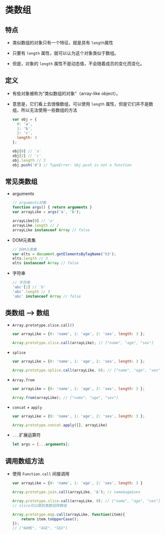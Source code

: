 # 类数组

## 特点

*   类似数组的对象只有一个特征，就是具有 `length`属性

*   只要有 `length` 属性，就可以认为这个对象类似于数组。

*   但是，对象的 `length` 属性不是动态值，不会随着成员的变化而变化。

## 定义

*   有些对象被称为“类似数组的对象”（array-like object）。

*   意思是，它们看上去很像数组，可以使用 `length` 属性，但是它们并不是数组，所以无法使用一些数组的方法

    ```javascript
    var obj = {
      0: 'a',
      1: 'b',
      2: 'c',
      length: 3
    };

    obj[0] // 'a'
    obj[2] // 'c'
    obj.length // 3
    obj.push('d') // TypeError: obj.push is not a function
    ```

## 常见类数组

*   arguments

    ```javascript
    // arguments对象
    function args() { return arguments }
    var arrayLike = args('a', 'b');

    arrayLike[0] // 'a'
    arrayLike.length // 2
    arrayLike instanceof Array // false
    ```

*   DOM元素集

    ```javascript
    // DOM元素集
    var elts = document.getElementsByTagName('h3');
    elts.length // 3
    elts instanceof Array // false
    ```

*   字符串

    ```javascript
    // 字符串
    'abc'[1] // 'b'
    'abc'.length // 3
    'abc' instanceof Array // false
    ```

## 类数组 —> 数组

*   `Array.prototype.slice.call()`

    ```javascript
    var arrayLike = {0: 'name', 1: 'age', 2: 'sex', length: 3 };

    Array.prototype.slice.call(arrayLike); // ["name", "age", "sex"]

    ```

*   `splice`

    ```javascript
    var arrayLike = {0: 'name', 1: 'age', 2: 'sex', length: 3 };

    Array.prototype.splice.call(arrayLike, 0); // ["name", "age", "sex"]
    ```

*   `Array.from`

    ```javascript
    var arrayLike = {0: 'name', 1: 'age', 2: 'sex', length: 3 };

    Array.from(arrayLike); // ["name", "age", "sex"]

    ```

*   `concat` + `apply`

    ```javascript
    var arrayLike = {0: 'name', 1: 'age', 2: 'sex', length: 3 };

    Array.prototype.concat.apply([], arrayLike)
    ```

*   `...`扩展运算符

    ```javascript
    let args = [...arguments];
    ```

## 调用数组方法

*   使用 `Function.call` 间接调用

    ```javascript
    var arrayLike = {0: 'name', 1: 'age', 2: 'sex', length: 3 }

    Array.prototype.join.call(arrayLike, '&'); // name&age&sex

    Array.prototype.slice.call(arrayLike, 0); // ["name", "age", "sex"] 
    // slice可以做到类数组转数组

    Array.prototype.map.call(arrayLike, function(item){
        return item.toUpperCase();
    }); 
    // ["NAME", "AGE", "SEX"]
    ```
